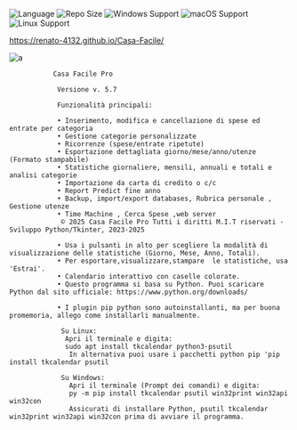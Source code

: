 ![Language](https://img.shields.io/badge/language-Python-F7DF1E?logo=python&logoColor=black) ![Repo Size](https://img.shields.io/github/repo-size/Renato-4132/Casa-Facile) ![Windows Support](https://img.shields.io/badge/Windows-✔️-blue?logo=windows) ![macOS Support](https://img.shields.io/badge/macOS-✔️-lightgrey?logo=apple)
![Linux Support](https://img.shields.io/badge/Linux-✔️-yellow?logo=linux)

https://renato-4132.github.io/Casa-Facile/

![a](https://github.com/user-attachments/assets/cb42725b-d8b0-4648-bf7e-78896b8005a4)






               Casa Facile Pro
               
                Versione v. 5.7
                
                Funzionalità principali:
                
                • Inserimento, modifica e cancellazione di spese ed entrate per categoria
                • Gestione categorie personalizzate
                • Ricorrenze (spese/entrate ripetute)
                • Esportazione dettagliata giorno/mese/anno/utenze (Formato stampabile)
                • Statistiche giornaliere, mensili, annuali e totali e analisi categorie
                • Importazione da carta di credito o c/c
                • Report Predict fine anno
                • Backup, import/export databases, Rubrica personale , Gestione utenze 
                • Time Machine , Cerca Spese ,web server
                 © 2025 Casa Facile Pro Tutti i diritti M.I.T riservati - Sviluppo Python/Tkinter, 2023-2025
              
                • Usa i pulsanti in alto per scegliere la modalità di visualizzazione delle statistiche (Giorno, Mese, Anno, Totali).
                • Per esportare,visualizzare,stampare  le statistiche, usa 'Estrai'.
                • Calendario interattivo con caselle colorate.
                • Questo programma si basa su Python. Puoi scaricare Python dal sito ufficiale: https://www.python.org/downloads/
                
                • I plugin pip python sono autoinstallanti, ma per buona promemoria, allego come installarli manualmente. 
                 
                 Su Linux:
                  Apri il terminale e digita:
                  sudo apt install tkcalendar python3-psutil
                   In alternativa puoi usare i pacchetti python pip 'pip install tkcalendar psutil
                   
                 Su Windows:
                   Apri il terminale (Prompt dei comandi) e digita:
                   py -m pip install tkcalendar psutil win32print win32api win32con
                   Assicurati di installare Python, psutil tkcalendar win32print win32api win32con prima di avviare il programma.
